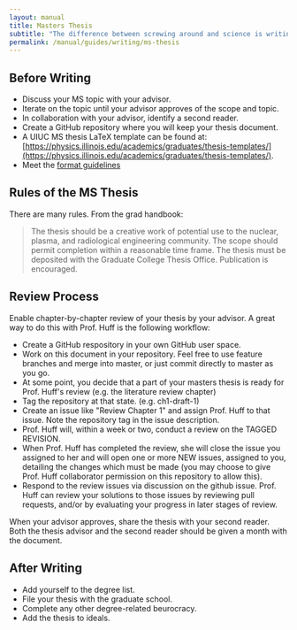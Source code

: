 ```yaml
---
layout: manual
title: Masters Thesis
subtitle: "The difference between screwing around and science is writing it down. -- Adam Savage"
permalink: /manual/guides/writing/ms-thesis
---
```


## Before Writing

- Discuss your MS topic with your advisor. 
- Iterate on the topic until your advisor approves of the scope and topic.
- In collaboration with your advisor, identify a second reader.
- Create a GitHub repository where you will keep your thesis document.
- A UIUC MS thesis LaTeX template can be found at: 
  [https://physics.illinois.edu/academics/graduates/thesis-templates/](https://physics.illinois.edu/academics/graduates/thesis-templates/).
- Meet the [format guidelines](http://www.grad.illinois.edu/thesis/thesishandbook/chapterIII.asp)

## Rules of the MS Thesis

There are many rules. From the grad handbook:

> The thesis should be a creative work of potential use to the nuclear, plasma,
> and radiological engineering community. The scope should permit completion
> within a reasonable time frame. The thesis must be deposited with the Graduate
> College Thesis Office. Publication is encouraged.  

## Review Process

Enable chapter-by-chapter review of your thesis by your advisor.
A great way to do this with Prof. Huff is the following workflow:

- Create a GitHub respository in your own GitHub user space.
- Work on this document in your repository. Feel free to use feature branches 
  and merge into master, or just commit directly to master as you go.
- At some point, you decide that a part of your masters thesis is ready for 
  Prof. Huff's review (e.g. the literature review chapter) 
- Tag the repository at that state. (e.g. ch1-draft-1)
- Create an issue like "Review Chapter 1" and assign Prof. Huff to that issue. 
  Note the repository tag in the issue description. 
- Prof. Huff will, within a week or two, conduct a review on the TAGGED REVISION. 
- When Prof. Huff has completed the review, she will close the issue you 
  assigned to her and will open one or more NEW issues, assigned to you, 
  detailing the changes which must be made (you may choose to give Prof. Huff 
  collaborator permission on this repository to allow this).
- Respond to the review issues via discussion on the github issue. Prof. Huff 
  can review your solutions to those issues by reviewing pull requests, and/or 
  by evaluating your progress in later stages of review.

When your advisor approves, share the thesis with your second reader.
Both the thesis advisor and the second reader should be given a month with the document.

## After Writing

- Add yourself to the degree list.
- File your thesis with the graduate school. 
- Complete any other degree-related beurocracy. 
- Add the thesis to ideals.
